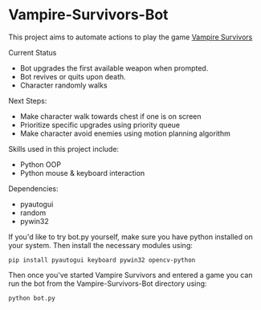 # Vampire-Survivors-Bot
 
This project aims to automate actions to play the game [Vampire Survivors](https://store.steampowered.com/app/1794680/Vampire_Survivors/)

Current Status
- Bot upgrades the first available weapon when prompted.
- Bot revives or quits upon death.
- Character randomly walks

Next Steps:
- Make character walk towards chest if one is on screen
- Prioritize specific upgrades using priority queue
- Make character avoid enemies using motion planning algorithm

Skills used in this project include:
- Python OOP
- Python mouse & keyboard interaction

Dependencies:
- pyautogui
- random
- pywin32

If you'd like to try bot.py yourself, make sure you have python installed on your system. Then install the necessary modules using:
```
pip install pyautogui keyboard pywin32 opencv-python
```
Then once you've started Vampire Survivors and entered a game you can run the bot from the Vampire-Survivors-Bot directory using:
```
python bot.py
```